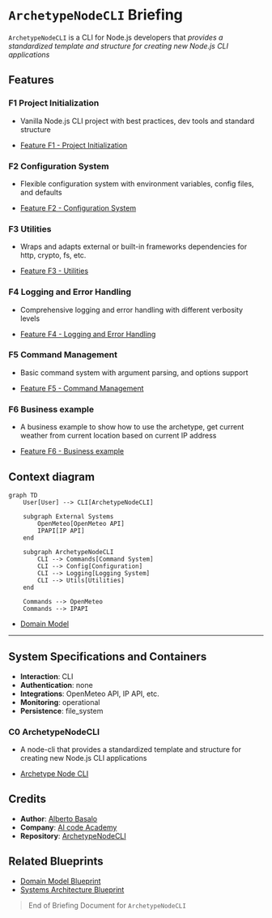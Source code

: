 # `ArchetypeNodeCLI` Briefing

`ArchetypeNodeCLI` is a CLI for Node.js developers that _provides a standardized template and structure for creating new Node.js CLI applications_

## Features

### F1 Project Initialization

- Vanilla Node.js CLI project with best practices, dev tools and standard structure

- [Feature F1 - Project Initialization](./f1-project-initialization.blueprint.md)

### F2 Configuration System

- Flexible configuration system with environment variables, config files, and defaults

- [Feature F2 - Configuration System](./f2-configuration-system.blueprint.md)

### F3 Utilities

- Wraps and adapts external or built-in frameworks dependencies for http, crypto, fs, etc.

- [Feature F3 - Utilities](./f3-utilities.blueprint.md)

### F4 Logging and Error Handling

- Comprehensive logging and error handling with different verbosity levels

- [Feature F4 - Logging and Error Handling](./f4-logging-and-error-handling.blueprint.md)

### F5 Command Management

- Basic command system with argument parsing, and options support

- [Feature F5 - Command Management](./f5-command-management.blueprint.md)

### F6 Business example

- A business example to show how to use the archetype, get current weather from current location based on current IP address

- [Feature F6 - Business example](./f6-business-example.blueprint.md)

## Context diagram

```mermaid
graph TD
    User[User] --> CLI[ArchetypeNodeCLI]
    
    subgraph External Systems
        OpenMeteo[OpenMeteo API]
        IPAPI[IP API]
    end
    
    subgraph ArchetypeNodeCLI
        CLI --> Commands[Command System]
        CLI --> Config[Configuration]
        CLI --> Logging[Logging System]
        CLI --> Utils[Utilities]
    end
    
    Commands --> OpenMeteo
    Commands --> IPAPI
```

- [Domain Model](/docs/domain-model.blueprint.md)

---

## System Specifications and Containers

- **Interaction**: CLI
- **Authentication**: none
- **Integrations**: OpenMeteo API, IP API, etc.
- **Monitoring**: operational
- **Persistence**: file_system

### C0 ArchetypeNodeCLI

- A node-cli that provides a standardized template and structure for creating new Node.js CLI applications

- [Archetype Node CLI](/c0-node-cli/docs/node-cli.archetype.md)

## Credits

- **Author**: [Alberto Basalo](https://albertobasalo.dev)
- **Company**: [AI code Academy](https://aicode.academy)
- **Repository**: [ArchetypeNodeCLI](https://github.com/AIcodeAcademy/ArchetypeNodeCLI)

## Related Blueprints

- [Domain Model Blueprint](/docs/domain-model.blueprint.md)
- [Systems Architecture Blueprint](/docs/systems-architecture.blueprint.md)

> End of Briefing Document for `ArchetypeNodeCLI` 